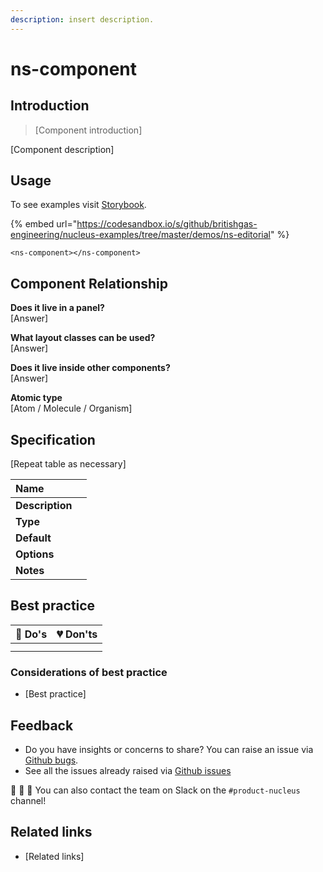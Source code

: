```yaml
---
description: insert description.
---
```


# ns-component

## Introduction

> [Component introduction]

[Component description]

## Usage

To see examples visit [Storybook](https://nucleus.bgdigital.xyz/demo/index.html?path=/story/ns-editorial).

{% embed url="https://codesandbox.io/s/github/britishgas-engineering/nucleus-examples/tree/master/demos/ns-editorial" %}

```markup
<ns-component></ns-component>
```

## Component Relationship

**Does it live in a panel?**  
[Answer]

**What layout classes can be used?**  
[Answer]

**Does it live inside other components?**  
[Answer]

**Atomic type**  
[Atom / Molecule / Organism]

## Specification

[Repeat table as necessary]

| **Name** |  |
| :--- | :--- |
| **Description** |  |
| **Type** |  |
| **Default** |  |
| **Options** |  |
| **Notes** |  |

## Best practice

| 💚 Do's | 💔 Don'ts |
| :--- | :--- |
|  |  |
|  |  |

### Considerations of best practice

* [Best practice]

## Feedback

* Do you have insights or concerns to share? You can raise an issue via [Github bugs](https://github.com/ConnectedHomes/nucleus/issues/new?assignees=&labels=Bug&template=a--bug-report.md&title=[bug]%20[ns-component]).
* See all the issues already raised via [Github issues](https://github.com/connectedHomes/nucleus/issues?utf8=%E2%9C%93&q=is%3Aopen+is%3Aissue+label%3ABug+[ns-component])

💩 🎉 🦄 You can also contact the team on Slack on the `#product-nucleus` channel!

## Related links

* [Related links]
